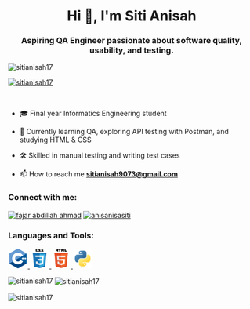 <h1 align="center">Hi 👋, I'm Siti Anisah</h1>
<h3 align="center">Aspiring QA Engineer passionate about software quality, usability, and testing.</h3>

<p align="left"> <img src="https://komarev.com/ghpvc/?username=sitianisah17&label=Profile%20views&color=0e75b6&style=flat" alt="sitianisah17" /> </p>

<p align="left"> <a href="https://github.com/ryo-ma/github-profile-trophy"><img src="https://github-profile-trophy.vercel.app/?username=sitianisah17" alt="sitianisah17" /></a> </p>

<p align="left"> <a href="https://twitter.com/" target="blank"><img src="https://img.shields.io/twitter/follow/?logo=twitter&style=for-the-badge" alt="" /></a> </p>

- 🎓 Final year Informatics Engineering student 

- 🌱 Currently learning QA, exploring API testing with Postman, and studying HTML & CSS 

- 🛠️ Skilled in manual testing and writing test cases

- 📫 How to reach me **sitianisah9073@gmail.com**

<h3 align="left">Connect with me:</h3>
<p align="left">
<a href="https://fb.com/fajar abdillah ahmad" target="blank"><img align="center" src="https://raw.githubusercontent.com/rahuldkjain/github-profile-readme-generator/master/src/images/icons/Social/facebook.svg" alt="fajar abdillah ahmad" height="30" width="40" /></a>
<a href="https://instagram.com/anisanisasiti" target="blank"><img align="center" src="https://raw.githubusercontent.com/rahuldkjain/github-profile-readme-generator/master/src/images/icons/Social/instagram.svg" alt="anisanisasiti" height="30" width="40" /></a>
</p>

<h3 align="left">Languages and Tools:</h3>
<p align="left"> <a href="https://www.w3schools.com/cpp/" target="_blank" rel="noreferrer"> <img src="https://raw.githubusercontent.com/devicons/devicon/master/icons/cplusplus/cplusplus-original.svg" alt="cplusplus" width="40" height="40"/> </a> <a href="https://www.w3schools.com/css/" target="_blank" rel="noreferrer"> <img src="https://raw.githubusercontent.com/devicons/devicon/master/icons/css3/css3-original-wordmark.svg" alt="css3" width="40" height="40"/> </a> <a href="https://www.w3.org/html/" target="_blank" rel="noreferrer"> <img src="https://raw.githubusercontent.com/devicons/devicon/master/icons/html5/html5-original-wordmark.svg" alt="html5" width="40" height="40"/> </a> <a href="https://www.python.org" target="_blank" rel="noreferrer"> <img src="https://raw.githubusercontent.com/devicons/devicon/master/icons/python/python-original.svg" alt="python" width="40" height="40"/> </a> </p>

<p><img align="left" src="https://github-readme-stats.vercel.app/api/top-langs?username=sitianisah17&show_icons=true&locale=en&layout=compact" alt="sitianisah17" /></p>

<p>&nbsp;<img align="center" src="https://github-readme-stats.vercel.app/api?username=sitianisah17&show_icons=true&locale=en" alt="sitianisah17" /></p>

<p><img align="center" src="https://github-readme-streak-stats.herokuapp.com/?user=sitianisah17&" alt="sitianisah17" /></p>
